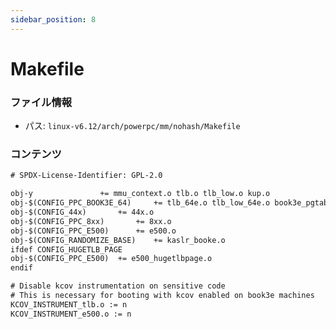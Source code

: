 ```yaml
---
sidebar_position: 8
---
```

# Makefile

### ファイル情報

- パス: `linux-v6.12/arch/powerpc/mm/nohash/Makefile`

### コンテンツ

```txt
# SPDX-License-Identifier: GPL-2.0

obj-y				+= mmu_context.o tlb.o tlb_low.o kup.o
obj-$(CONFIG_PPC_BOOK3E_64)  	+= tlb_64e.o tlb_low_64e.o book3e_pgtable.o
obj-$(CONFIG_44x)		+= 44x.o
obj-$(CONFIG_PPC_8xx)		+= 8xx.o
obj-$(CONFIG_PPC_E500)		+= e500.o
obj-$(CONFIG_RANDOMIZE_BASE)	+= kaslr_booke.o
ifdef CONFIG_HUGETLB_PAGE
obj-$(CONFIG_PPC_E500)	+= e500_hugetlbpage.o
endif

# Disable kcov instrumentation on sensitive code
# This is necessary for booting with kcov enabled on book3e machines
KCOV_INSTRUMENT_tlb.o := n
KCOV_INSTRUMENT_e500.o := n

```
